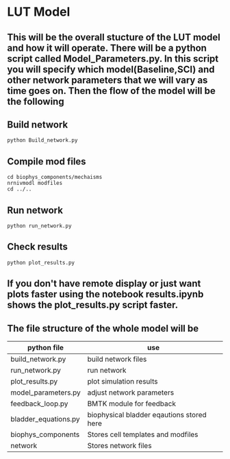 # LUT Model

## This will be the overall stucture of the LUT model and how it will operate. There will be a python script called Model_Parameters.py. In this script you will specify which model(Baseline,SCI) and other network parameters that we will vary as time goes on. Then the flow of the model will be the following

## Build network
```
python Build_network.py
```
## Compile mod files
```
cd biophys_components/mechaisms
nrnivmodl modfiles
cd ../..
```
## Run network
```
python run_network.py
```
## Check results
```
python plot_results.py
```
## If you don't have remote display or just want plots faster using the notebook results.ipynb shows the plot_results.py script faster.

## The file structure of the whole model will be 
| python file |use      |
|----------- | ----------- |
| build_network.py     |build network files            |
| run_network.py       |run network            | 
| plot_results.py      |plot simulation results            |
| model_parameters.py  |adjust network parameters                |
| feedback_loop.py     |BMTK module for feedback                  |
| bladder_equations.py |biophysical bladder eqautions stored here                 |
| biophys_components   |Stores cell templates and modfiles                 |
| network              |Stores network files                 |
